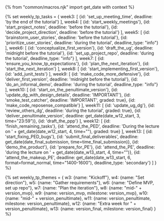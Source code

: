 {% from "common/macros.njk" import get_date with context %}

{% set weekly_tp_tasks = {
week3: [
  {id: 'set_up_meeting_time', deadline: 'by the end of the tutorial'}
],
week4: [
  {id: 'start_weekly_meetings'},
  {id: 'start_project_notes', deadline: 'before the tutorial'},
  {id: 'decide_project_direction', deadline: 'before the tutorial'}
],
week5: [
  {id: 'brainstorm_user_stories', deadline: 'before the tutorial'},
  {id: 'prioritize_user_stories', deadline: 'during the tutorial', deadline_type: "info"}
],
week6: [
  {id: 'conceptualize_first_version'},
  {id: 'draft_the_ug', deadline: 'midnight before the tutorial'},
  {id: 'set_up_project_repo', deadline: 'during the tutorial', deadline_type: "info"}
],
week7: [
  {id: 'ensure_you_know_tp_expectations'},
  {id: 'plan_the_next_iteration'},
  {id: 'start_the_next_iteration'}
],
week8: [
  {id: 'start_implementing_first_version'},
  {id: 'add_junit_tests'}
],
week9: [
  {id: 'make_code_more_defensive'},
  {id: 'deliver_first_version', deadline: 'midnight before the tutorial'},
  {id: 'do_an_informal_demo', deadline: 'during the tutorial', deadline_type: "info"}
],
week10: [
  {id: 'start_on_the_penultimate_version'},
  {id: 'update_dg_with_design_details', deadline: 'IMPORTANT'},
  {id: 'smoke_test_catcher', deadline: 'IMPORTANT', graded: true},
  {id: 'make_code_reposense_compatible'}
],
week11: [
  {id: 'update_ug_dg'},
  {id: 'review_others_dg', deadline: 'during the tutorial', graded: true},
  {id: 'deliver_penultimate_version', deadline: get_date(date_w12_start, 3, time="23:59")},
  {id: 'draft_the_ppp'}
],
week12: [
{id: 'finish_remaining_tasks'},
  {id: 'attend_the_PED', deadline: 'During the lecture on ' + get_date(date_w12_start, 4, time=""), graded: true}
],
week13: [
  {id: 'start_fixing_PED_bugs'},
  {id: 'submit_final_deliverables', deadline: get_date(date_final_submission, time=time_final_submission)},
  {id: 'demo_the_product'},
  {id: 'prepare_for_PE'},
  {id: 'attend_the_PE', deadline: 'during the lecture on ' + get_date(date_w13_start, 4, time="")},
  {id: 'attend_the_makeup_PE', deadline: get_date(date_w13_start, 6, format=format_normal, time="1400-1600"), deadline_type: 'secondary'}
]
} %}

{% set weekly_tp_themes = {
  w3: {name: "Kickoff"},
  w4: {name: "Set direction"},
  w5: {name: "Gather requirements"},
  w6: {name: "Define MVP, set up repo"},
  w7: {name: "Plan the iteration"},
  w8: {name: "mid-" + version_mvp},
  w9: {name: version_mvp, milestone: version_mvp},
  w10: {name: "mid-" + version_penultimate},
  w11: {name: version_penultimate, milestone: version_penultimate},
  w12: {name: "Extra week for " + version_penultimate},
  w13: {name: version_final, milestone: version_final}
} %}
